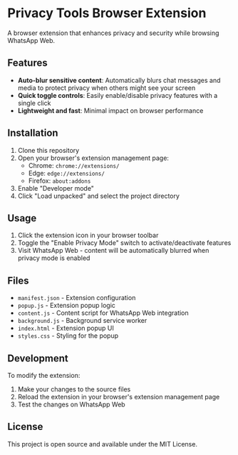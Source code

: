 # Privacy Tools Browser Extension

A browser extension that enhances privacy and security while browsing WhatsApp Web.

## Features

- **Auto-blur sensitive content**: Automatically blurs chat messages and media to protect privacy when others might see your screen
- **Quick toggle controls**: Easily enable/disable privacy features with a single click
- **Lightweight and fast**: Minimal impact on browser performance

## Installation

1. Clone this repository
2. Open your browser's extension management page:
   - Chrome: `chrome://extensions/`
   - Edge: `edge://extensions/`
   - Firefox: `about:addons`
3. Enable "Developer mode"
4. Click "Load unpacked" and select the project directory

## Usage

1. Click the extension icon in your browser toolbar
2. Toggle the "Enable Privacy Mode" switch to activate/deactivate features
3. Visit WhatsApp Web - content will be automatically blurred when privacy mode is enabled

## Files

- `manifest.json` - Extension configuration
- `popup.js` - Extension popup logic
- `content.js` - Content script for WhatsApp Web integration
- `background.js` - Background service worker
- `index.html` - Extension popup UI
- `styles.css` - Styling for the popup

## Development

To modify the extension:
1. Make your changes to the source files
2. Reload the extension in your browser's extension management page
3. Test the changes on WhatsApp Web

## License

This project is open source and available under the MIT License.